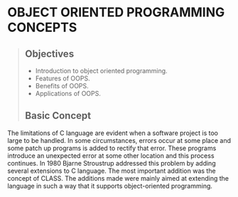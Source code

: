 # OBJECT ORIENTED PROGRAMMING CONCEPTS
> ## Objectives
>
> - Introduction to object oriented programming.
> - Features of OOPS.
> - Benefits of OOPS.
> - Applications of OOPS.
> ## Basic Concept

   The limitations of C language are evident when a software project is too large to be
handled. In some circumstances, errors occur at some place and some patch up programs is
added to rectify that error. These programs introduce an unexpected error at some other
location and this process continues. In 1980 Bjarne Stroustrup addressed this problem by
adding several extensions to C language. The most important addition was the concept of
CLASS. The additions made were mainly aimed at extending the language in such a way that
it supports object-oriented programming.
